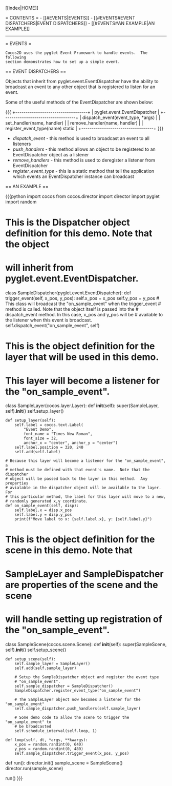 [[index|HOME]]

= CONTENTS =
    - [[#EVENTS|EVENTS]]
        - [[#EVENTS#EVENT DISPATCHERS|EVENT DISPATCHERS]]
        - [[#EVENTS#AN EXAMPLE|AN EXAMPLE]]

----

= EVENTS =

    Cocos2D uses the pyglet Event Framework to handle events.  The following
    section demonstrates how to set up a simple event.


== EVENT DISPATCHERS ==

Objects that inherit from pyglet.event.EventDispatcher have the ability to
broadcast an event to any other object that is registered to listen for an
event.  

Some of the useful methods of the EventDispatcher are shown below:

{{{
                     +-----------------------------------+
                     | pyglet.event.EventDispatcher      |
                     +-----------------------------------+
                     | dispatch_event(event_type, *args) |
                     | set_handler(name, handler)        |
                     | remove_handler(name, handler)     |
                     | register_event_type(name)  static |
                     +-----------------------------------+
}}}

- *dispatch_event* - this method is used to broadcast an event to all listeners
- *push_handlers* - this method allows an object to be registered to an
  EventDispatcher object as a listener
- *remove_handlers* - this method is used to deregister a listener from
  EventDispatcher 
- *register_event_type* - this is a static method that tell the application
  which events an EventDispatcher instance can broadcast
  
  
== AN EXAMPLE ==

{{{python
import cocos
from cocos.director import director
import pyglet
import random

# This is the Dispatcher object definition for this demo.  Note that the object
# will inherit from pyglet.event.EventDispatcher.  
class SampleDispatcher(pyglet.event.EventDispatcher):
    def trigger_event(self, x_pos, y_pos):
        self.x_pos = x_pos
        self.y_pos = y_pos
        # This class will broadcast the "on_sample_event" when the trigger_event
        # method is called.  Note that the object itself is passed into the
        # dispatch_event method.  In this case, x_pos and y_pos will be
        # available to the listener when this event is broadcast.
        self.dispatch_event("on_sample_event", self)


# This is the object definition for the layer that will be used in this demo.
# This layer will become a listener for the "on_sample_event".
class SampleLayer(cocos.layer.Layer):
    def __init__(self):
        super(SampleLayer, self).__init__()
        self.setup_layer()

    def setup_layer(self):
        self.label = cocos.text.Label(
            "Event Demo",
            font_name = "Times New Roman",
            font_size = 32,
            anchor_x = "center", anchor_y = "center")
        self.label.position = 320, 240
        self.add(self.label)

    # Because this layer will become a listener for the "on_sample_event", a
    # method must be defined with that event's name.  Note that the dispatcher
    # object will be passed back to the layer in this method.  Any properties
    # avialable in the dispatcher object will be available to the layer.  For
    # this particular method, the label for this layer will move to a new,
    # randomly generated x,y coordinate.
    def on_sample_event(self, disp):
        self.label.x = disp.x_pos
        self.label.y = disp.y_pos
        print(f"Move label to x: {self.label.x}, y: {self.label.y}")

# This is the object definition for the scene in this demo.  Note that
# SampleLayer and SampleDispatcher are properties of the scene and the scene
# will handle setting up registration of the "on_sample_event".  
class SampleScene(cocos.scene.Scene):
    def __init__(self):
        super(SampleScene, self).__init__()
        self.setup_scene()

    def setup_scene(self):
        self.sample_layer = SampleLayer()
        self.add(self.sample_layer)

        # Setup the SampleDispatcher object and register the event type
        # "on_sample_event".
        self.sample_dispatcher = SampleDispatcher()
        SampleDispatcher.register_event_type("on_sample_event")

        # The SampleLayer object now becomes a listener for the "on_sample_event"
        self.sample_dispatcher.push_handlers(self.sample_layer)

        # Some demo code to allow the scene to trigger the "on_sample_event" to
        # be broadcasted
        self.schedule_interval(self.loop, 1)

    def loop(self, dt, *args, **kwargs):
        x_pos = random.randint(0, 640)
        y_pos = random.randint(0, 480)
        self.sample_dispatcher.trigger_event(x_pos, y_pos)


def run():
    director.init()
    sample_scene = SampleScene()
    director.run(sample_scene)

run()
}}}
